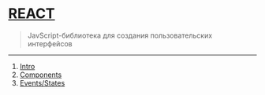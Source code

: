 # [REACT](https://react.dev/)
> JavScript-библиотека для создания пользовательских интерфейсов

---
1. [Intro](https://github.com/s-tian-88/React/blob/main/data/1.0-intro.md)
2. [Components](https://github.com/s-tian-88/React/blob/main/data/1.1-react_components.md)
3. [Events/States](https://github.com/s-tian-88/React/blob/main/data/1.2-events_states.md#states)

